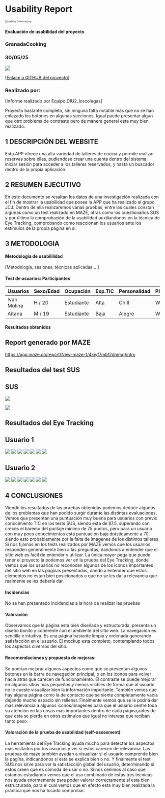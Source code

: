 # Usability Report



<img src="https://encrypted-tbn0.gstatic.com/images?q=tbn:ANd9GcRF017nhV-TFmNER2OM8UbXtdN6xwAKBYrv0i6onNfKu6Yn0BV0RK6aiOroeXl73LSY-B0&usqp=CAU" alt="usability Download png" style="zoom:50%;" />

#### Evaluación de usabilidad del proyecto 

### GranadaCooking

### 30/05/25





![](Home_B.png)

[[Enlace a GITHUB del proyecto](https://github.com/vikho22/UX_CaseStudy)]





### Realizado por:

[Informe realizado por Equipo DIU2_loscolegas]

Proyecto bastante completo, sin ninguna falta notable más que no se han enlazado los botones en algunas secciones.
Igual puede presentar algun que otro problema de contraste pero de manera general esta muy bien realizado.




## 1 DESCRIPCIÓN DEL WEBSITE

Esta APP ofrece una alta variedad de talleres de cocina y permite realizar reservas sobre ellas, pudiendose crear una cuenta dentro del sistema, iniciar sesión para acceder a los talleres reservados, y hasta un buscador dentro de la propia aplicación.


## 2 RESUMEN EJECUTIVO

En este documento se resaltan los datos de una investigación realizada con el fin de mostrar la usabilidad que posee la APP que ha realizado el grupo JCJ. Dentro de ella realizaremos varias pruebas, entre las cuales constan algunas como un test realizado en MAZE, otras como los cuestionarios SUS y por último la comprobación de la usabilidad auxiliandonos en la técnica de Eye Tracking, comprobando como reaccionan los usuarios ante los estímulos de la propia página en sí.

## 3 METODOLOGIA 

#### Metodología de usabililidad

[Metodología, sesiones,  técnicas aplicadas... ]

 

#### Test de usuarios: Participantes

| Usuarios | Sexo/Edad     | Ocupación   |  Exp.TIC    | Personalidad | Plataforma | Caso
| ------------- | -------- | ----------- | ----------- | -----------  | ---------- | ----
| Ivan Molina   | H / 20   | Estudiante  | Alta        | Chill        | Web        | B 
| Aitana        | M / 19   | Estudiante  | Baja        | Alegre       | Web        | B 


#### Resultados obtenidos

Report generado por MAZE
------
https://app.maze.co/report/New-maze-1/4kiyf7mb12dmmq/intro

Resultados del test SUS
------

SUS 
-----
![](susB.jpeg)

![](susB2.png)



Resultados del Eye Tracking
-----

Usuario 1
----

![](eyeTrackingB1.png)
![](eyeTrackingB2.png)
![](eyeTrackingB3.png)
![](eyeTrackingB4.png)
![](eyeTrackingB5.png)
![](eyeTrackingB6.png)
![](eyeTrackingB7.png)

Usuario 2
----

![](eyeTrackingB21.png)
![](eyeTrackingB22.png)
![](eyeTrackingB23.png)
![](eyeTrackingB24.png)
![](eyeTrackingB25.png)
![](eyeTrackingB26.png)
![](eyeTrackingB27.png)

## 4 CONCLUSIONES 
Viendo los resultados de las pruebas obtenidas podemos deducir algunos de los problemas que han podido surgir durante las distintas evaluaciones. Vemos que presentan una puntuación muy buena para usuarios con previo conocimiento TIC en los tests SUS, siendo esta de 87.5, superando con creces el baremo del puntaje minimo de 75 puntos, pero para un usuario con muy poco conocimientos esta puntuación baja drásticamente a 70, siendo esto probablemente por la falta de imagenes de los distintos talleres. Si nos fijamos en los tests realizados por MAZE vemos que los usuarios responden generalmente bien a las preguntas, dandonos a entender que el sitio web es facil de entender y utilizar. La única mayor pega que puede tener el proyecto la podemos ver en la prueba del Eye Tracking, donde vemos que los usuarios no reconocen algunos de los iconos importantes del sitio web en las páginas presentadas, dando a entender que estos elementos no estan bien posicionados o que no se les da la relevancia que realmente se les debería dar.

#### Incidencias

No se han presentado incidencias a la hora de realizar las pruebas



#### Valoración 

Observamos que la página esta bien diseñada y estructurada, presenta un diseño bonito y coherente con el ambiente del sitio web. La navegación es sencilla e intuitiva. Es una página bastante limpia y ordenada generando satisfacción en el usuario. El mockup esta completo, contemplando todos los aspectos diversos del sitio.



#### Recomendaciones y propuesta de mejoras: 

Se podrian mejorar algunos aspectos como que se presentan algunos botones en la barra de navegación principal, o en los iconos para volver hacia atrás que carecen de funcionamiento. El contraste se puede mejorar en algunos sitios mas pequeños y menos visibles de forma que al usuario no le cueste visualizar bien la información importante. También vemos que hay alguna página como la de contacto que se siente completamente vacía dejando mucho espacio sin rellenar. Finalmente vemos que se le podría dar mas relevancia a algunos iconos/imagenes para que el usuario centre toda su atención en las cosas mas importantes dentro de cada página,antes de que esta se pierda en otros estimulos que igual no interesa que reciban tanto peso. 



#### Valoración de la prueba de usabilidad (self-assesment)

La herramienta del Eye Tracking ayuda mucho para detectar los aspectos más visitados por los usuarios y ver si estos carecen de relevancia. Las pruebas de maze también ayudan a visualizar si el usuario comprende bien la pagína, indicandonos si esta se explica bien o no. Y finalmente el test SUS nos sirve para ver la satisfacción global del usuario, determinando si estos creen que es cómoda de usar o no. Si nos ceñimos al caso que estamos estudiando vemos que el uso combinado de estas tres técnicas nos ayuda enormemente para poder valorar correctamente si esta bien estructurada, para el cual vemos que en efecto esta muy bien realizada la práctica que nos ha tocado comprobar.
